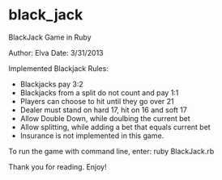 black_jack
==========

BlackJack Game in Ruby

Author: Elva
Date:   3/31/2013

Implemented Blackjack Rules:
  - Blackjacks pay 3:2
  - Blackjacks from a split do not count and pay 1:1
  - Players can choose to hit until they go over 21
  - Dealer must stand on hard 17, hit on 16 and soft 17
  - Allow Double Down, while doulbing the current bet
  - Allow splitting, while adding a bet that equals current bet
  - Insurance is not implemented in this game.

To run the game with command line, enter: 
 	ruby BlackJack.rb
 	
Thank you for reading. Enjoy!
